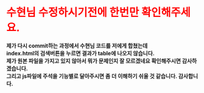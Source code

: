 <h1><span style="color:red">수현님 수정하시기전에 한번만 확인해주세요.</h1>

**제가 다시 commit하는 과정에서 수현님 코드를 저에게 합쳤는데**<br>
**index.html의 검색버튼을 누르면 결과가 table에 나오지 않습니다.**<br>
**제가 원본 파일을 가지고 있지 않아서 뭐가 문제인지 잘 모르겠네요 확인해주시면 감사하겠습니다.**<br>
**그리고 js파일에 주석을 기능별로 달아주시면 좀 더 이해하기 쉬울 것 같습니다. 감사합니다.**<br>
